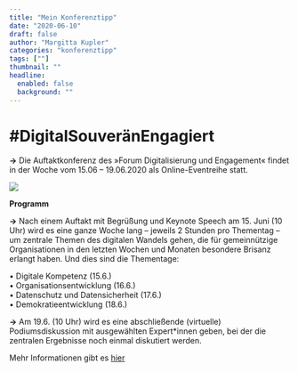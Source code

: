 ```yaml
---
title: "Mein Konferenztipp"
date: "2020-06-10"
draft: false
author: "Margitta Kupler"
categories: "konferenztipp"
tags: [""]
thumbnail: ""
headline:
  enabled: false
  background: ""
---
```


# #DigitalSouveränEngagiert

**→** Die Auftaktkonferenz des »Forum Digitalisierung und Engagement« findet
in der Woche vom 15.06 – 19.06.2020 als Online-Eventreihe statt.

<!--more-->

![](/images/2021/04_wünsche_forum-digital.jpg)


**Programm**

**→** Nach einem Auftakt mit Begrüßung und Keynote Speech am 15. Juni (10 Uhr)
wird es eine ganze Woche lang – jeweils 2 Stunden pro Thementag – um zentrale
Themen des digitalen Wandels gehen, die für gemeinnützige Organisationen in
den letzten Wochen und Monaten besondere Brisanz erlangt haben. Und dies sind
die Thementage:

• Digitale Kompetenz (15.6.)  
• Organisationsentwicklung (16.6.)  
• Datenschutz und Datensicherheit (17.6.)  
• Demokratieentwicklung (18.6.)

**→** Am 19.6. (10 Uhr) wird es eine abschließende (virtuelle)
Podiumsdiskussion mit ausgewählten Expert*innen geben, bei der die zentralen
Ergebnisse noch einmal diskutiert werden.

Mehr Informationen gibt es [hier](https://www.forum-digitalisierung.de "Forum
Digitalisierung")
